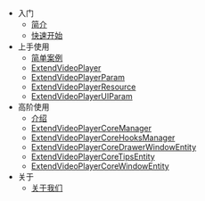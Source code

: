 <!-- docs/_sidebar.md -->

* 入门
  * [简介](/)
  * [快速开始](快速开始/)
* 上手使用
  * [简单案例](上手使用/)
  * [ExtendVideoPlayer](上手使用/ExtendVideoPlayer.md)
  * [ExtendVideoPlayerParam](上手使用/ExtendVideoPlayerParam.md)
  * [ExtendVideoPlayerResource](上手使用/ExtendVideoPlayerResource)
  * [ExtendVideoPlayerUIParam](上手使用/ExtendVideoPlayerUIParam)
* 高阶使用
  * [介绍](高阶使用/)
  * [ExtendVideoPlayerCoreManager](高阶使用/ExtendVideoPlayerCoreManager) 
  * [ExtendVideoPlayerCoreHooksManager](高阶使用/ExtendVideoPlayerCoreHooksManager)
  * [ExtendVideoPlayerCoreDrawerWindowEntity](高阶使用/ExtendVideoPlayerCoreDrawerWindowEntity)
  * [ExtendVideoPlayerCoreTipsEntity](高阶使用/ExtendVideoPlayerCoreTipsEntity) 
  * [ExtendVideoPlayerCoreWindowEntity](高阶使用/ExtendVideoPlayerCoreWindowEntity) 
* 关于
  * [关于我们](关于/)